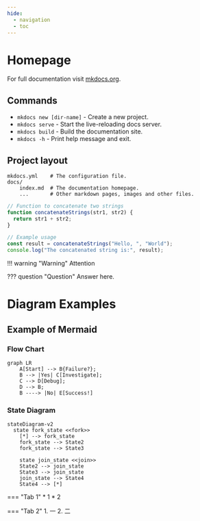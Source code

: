```yaml
---
hide:
  - navigation
  - toc
---
```



# Homepage

For full documentation visit [mkdocs.org](https://www.mkdocs.org).

## Commands

* `mkdocs new [dir-name]` - Create a new project.
* `mkdocs serve` - Start the live-reloading docs server.
* `mkdocs build` - Build the documentation site.
* `mkdocs -h` - Print help message and exit.

## Project layout

    mkdocs.yml    # The configuration file.
    docs/
        index.md  # The documentation homepage.
        ...       # Other markdown pages, images and other files.

```js title="code-examples.md" linenums="1" hl_lines="2-4"
// Function to concatenate two strings
function concatenateStrings(str1, str2) {
  return str1 + str2;
}

// Example usage
const result = concatenateStrings("Hello, ", "World");
console.log("The concatenated string is:", result);
```

!!! warning "Warning"
    Attention

??? question "Question"
    Answer here.

# Diagram Examples

## Example of Mermaid

### Flow Chart

```mermaid
graph LR
    A[Start] --> B{Failure?};
    B --> |Yes| C[Investigate];
    C --> D[Debug];
    D --> B;
    B ----> |No| E[Success!]
```

### State Diagram

```mermaid
stateDiagram-v2
  state fork_state <<fork>>
    [*] --> fork_state
    fork_state --> State2
    fork_state --> State3

    state join_state <<join>>
    State2 --> join_state
    State3 --> join_state
    join_state --> State4
    State4 --> [*]
```

=== "Tab 1"
    * 1
    * 2

=== "Tab 2"
    1. 一
    2. 二